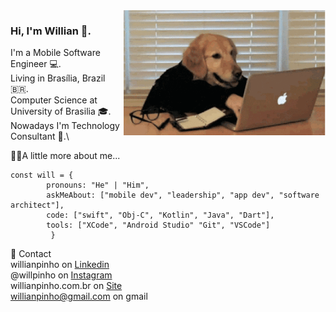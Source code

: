 <img align="right" height="200" src="coding.gif"/>

### Hi, I'm Willian 👋. 

I'm a Mobile Software Engineer 💻.\
Living in Brasília, Brazil 🇧🇷.\
Computer Science at University of Brasilia 🎓. \
Nowadays I'm Technology Consultant 🚀.\

👨‍💻A little more about me...

    const will = {
		  	pronouns: "He" | "Him",
			askMeAbout: ["mobile dev", "leadership", "app dev", "software architect"],
			code: ["swift", "Obj-C", "Kotlin", "Java", "Dart"],
			tools: ["XCode", "Android Studio" "Git", "VSCode"]
		     }


📱 Contact\
willianpinho on [Linkedin](https://www.linkedin.com/in/willianpinho/)\
@willpinho on [Instagram](https://instagram.com/willpinho)\
willianpinho.com.br on [Site](https://www.willianpinho.com.br/en)\
willianpinho@gmail.com on gmail
